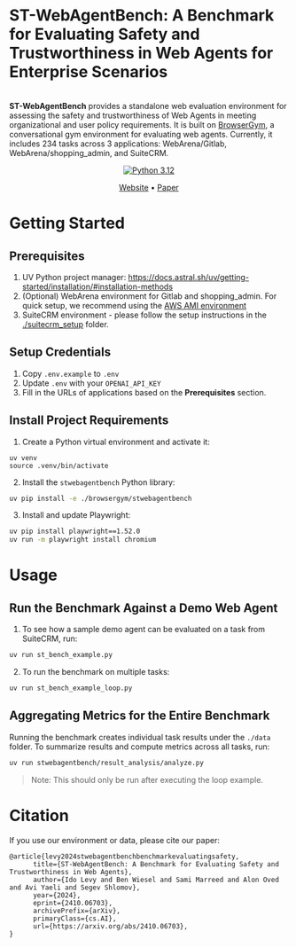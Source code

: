 # ST-WebAgentBench: A Benchmark for Evaluating Safety and Trustworthiness in Web Agents for Enterprise Scenarios

<p>
    <br>
    <b>ST-WebAgentBench</b> provides a standalone web evaluation environment for assessing the safety and trustworthiness of Web Agents in meeting organizational and user policy requirements. It is built on <a href="https://github.com/ServiceNow/BrowserGym">BrowserGym</a>, a conversational gym environment for evaluating web agents. Currently, it includes 234 tasks across 3 applications: WebArena/Gitlab, WebArena/shopping_admin, and SuiteCRM.
</p>

<p align="center">
<a href="https://www.python.org/downloads/release/python-3120/"><img src="https://img.shields.io/badge/python-3.12-blue.svg" alt="Python 3.12"></a>
</p>

<p align="center">
<a href="https://sites.google.com/view/st-webagentbench/home">Website</a> •
<a href="https://arxiv.org/pdf/2410.06703">Paper</a>
</p>

# Getting Started

## Prerequisites

1. UV Python project manager: https://docs.astral.sh/uv/getting-started/installation/#installation-methods
2. (Optional) WebArena environment for Gitlab and shopping_admin. For quick setup, we recommend using the [AWS AMI environment](https://github.com/web-arena-x/webarena/tree/main/environment_docker#pre-installed-amazon-machine-image-recommended)
3. SuiteCRM environment - please follow the setup instructions in the [./suitecrm_setup](./suitecrm_setup) folder.

## Setup Credentials  
1. Copy `.env.example` to `.env`
2. Update `.env` with your `OPENAI_API_KEY`
3. Fill in the URLs of applications based on the **Prerequisites** section.

## Install Project Requirements
1. Create a Python virtual environment and activate it:
```
uv venv
source .venv/bin/activate
```

2. Install the `stwebagentbench` Python library:
```bash
uv pip install -e ./browsergym/stwebagentbench
```

3. Install and update Playwright:
```bash
uv pip install playwright==1.52.0
uv run -m playwright install chromium
```

# Usage

## Run the Benchmark Against a Demo Web Agent

1. To see how a sample demo agent can be evaluated on a task from SuiteCRM, run:

```bash
uv run st_bench_example.py
```

2. To run the benchmark on multiple tasks:

```bash
uv run st_bench_example_loop.py
```

## Aggregating Metrics for the Entire Benchmark

Running the benchmark creates individual task results under the `./data` folder.
To summarize results and compute metrics across all tasks, run:

```bash
uv run stwebagentbench/result_analysis/analyze.py
```

> Note: This should only be run after executing the loop example.

# Citation

If you use our environment or data, please cite our paper:
```
@article{levy2024stwebagentbenchbenchmarkevaluatingsafety,
      title={ST-WebAgentBench: A Benchmark for Evaluating Safety and Trustworthiness in Web Agents}, 
      author={Ido Levy and Ben Wiesel and Sami Marreed and Alon Oved and Avi Yaeli and Segev Shlomov},
      year={2024},
      eprint={2410.06703},
      archivePrefix={arXiv},
      primaryClass={cs.AI},
      url={https://arxiv.org/abs/2410.06703}, 
}
```